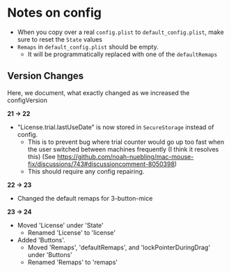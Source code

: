 #  Notes on config

- When you copy over a real `config.plist` to `default_config.plist`, make sure to reset the `State` values
- `Remaps` in `default_config.plist` should be empty.
    - It will be programmatically replaced with one of the `defaultRemaps`


## Version Changes

Here, we document, what exactly changed as we increased the configVersion

**21 -> 22**

- "License.trial.lastUseDate" is now stored in `SecureStorage` instead of config. 
    - This is to prevent bug where trial counter would go up too fast when the user switched between machines frequently (I think it resolves this) (See https://github.com/noah-nuebling/mac-mouse-fix/discussions/743#discussioncomment-8050398)
    - This should require any config repairing.

**22 -> 23**

- Changed the default remaps for 3-button-mice

**23 -> 24**

- Moved 'License' under 'State'
    - Renamed 'License' to 'license'
- Added 'Buttons'. 
    - Moved 'Remaps', 'defaultRemaps', and 'lockPointerDuringDrag' under 'Buttons'
    - Renamed 'Remaps' to 'remaps'   
